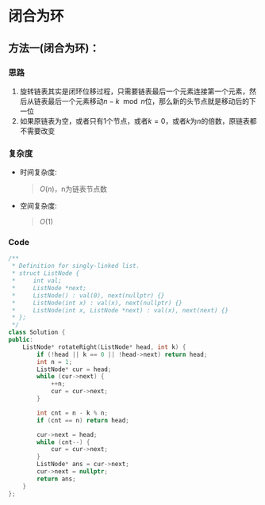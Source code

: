 # 闭合为环
## 方法一(闭合为环)：
### 思路
1. 旋转链表其实是闭环位移过程，只需要链表最后一个元素连接第一个元素，然后从链表最后一个元素移动$n-k\mod n$位，那么新的头节点就是移动后的下一位
2. 如果原链表为空，或者只有$1$个节点，或者$k=0$，或者$k$为$n$的倍数，原链表都不需要改变

### 复杂度
- 时间复杂度:
  > $O(n)$，n为链表节点数
- 空间复杂度:
  > $O(1)$

### Code
```C++ []
/**
 * Definition for singly-linked list.
 * struct ListNode {
 *     int val;
 *     ListNode *next;
 *     ListNode() : val(0), next(nullptr) {}
 *     ListNode(int x) : val(x), next(nullptr) {}
 *     ListNode(int x, ListNode *next) : val(x), next(next) {}
 * };
 */
class Solution {
public:
    ListNode* rotateRight(ListNode* head, int k) {
        if (!head || k == 0 || !head->next) return head;
        int n = 1;
        ListNode* cur = head;
        while (cur->next) {
            ++n;
            cur = cur->next;
        }

        int cnt = n - k % n;
        if (cnt == n) return head;

        cur->next = head;
        while (cnt--) {
            cur = cur->next;
        }
        ListNode* ans = cur->next;
        cur->next = nullptr;
        return ans;
    }
};
```